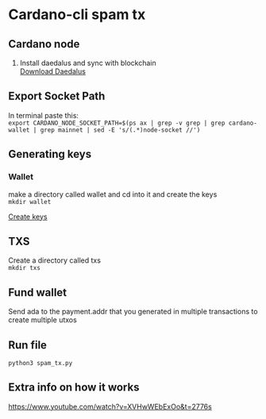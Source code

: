 # Cardano-cli spam tx 

## Cardano node
1) Install daedalus and sync with blockchain \
[Download Daedalus](https://daedaluswallet.io/)

## Export Socket Path
In terminal paste this:\
``export CARDANO_NODE_SOCKET_PATH=$(ps ax | grep -v grep | grep cardano-wallet | grep mainnet | sed -E 's/(.*)node-socket //')
``

## Generating keys

### Wallet
make a directory called wallet and cd into it and create the keys \
``mkdir wallet``

[Create keys](https://developers.cardano.org/docs/stake-pool-course/handbook/keys-addresses/)

## TXS
Create a directory called txs \
``mkdir txs``

## Fund wallet
Send ada to the payment.addr that you generated in multiple transactions to create multiple utxos

## Run file
``python3 spam_tx.py``

## Extra info on how it works
https://www.youtube.com/watch?v=XVHwWEbExOo&t=2776s